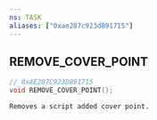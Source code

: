 ```yaml
---
ns: TASK
aliases: ["0xae287c923d891715"]
---
```

## REMOVE_COVER_POINT

```c
// 0xAE287C923D891715
void REMOVE_COVER_POINT();
```

```
Removes a script added cover point.
```
